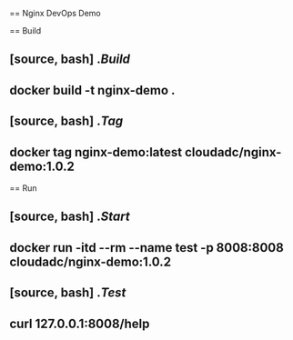 == Nginx DevOps Demo

== Build

[source, bash]
.*Build*
----
docker build -t nginx-demo .
----

[source, bash]
.*Tag*
----
docker tag nginx-demo:latest cloudadc/nginx-demo:1.0.2
----

== Run

[source, bash]
.*Start*
----
docker run -itd --rm --name test -p 8008:8008 cloudadc/nginx-demo:1.0.2
----

[source, bash]
.*Test*
----
curl 127.0.0.1:8008/help
----

